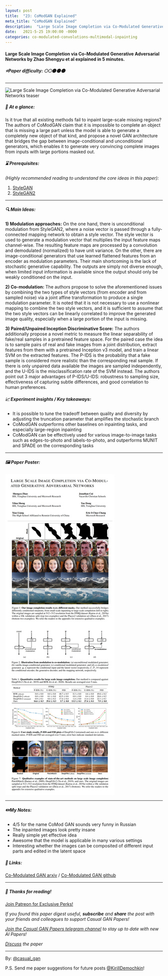 ```yaml
---
layout: post
title:  "23: CoModGAN Explained"
meta_title: "CoModGAN Explained"
description:  "Large Scale Image Completion via Co-Modulated Generative Adversarial Networks by Zhao Shengyu et al explained in 5 minutes."
date:   2021-5-25 19:00:00 -0000
categories: co-modulated-convolutions-multimodal-inpainting
---
```


#### Large Scale Image Completion via Co-Modulated Generative Adversarial Networks by Zhao Shengyu et al explained in 5 minutes.

##### ⭐️Paper difficulty: 🌕🌕🌑🌑🌑

***

![Large Scale Image Completion via Co-Modulated Generative Adversarial Networks teaser](/assets/images/comodgan_teaser.gif "CoModGAN teaser")

##### 🎯 At a glance:

Is it true that all existing methods fail to inpaint large-scale missing regions? The authors of CoModGAN claim that it is impossible to complete an object that is missing a large part unless the model is able to generate a completely new object of that kind, and propose a novel GAN architecture that bridges the gap between image-conditional and unconditional generators, which enables it to generate very convincing complete images from inputs with large portions masked out.

##### ⌛️ Prerequisites:

*(Highly recommended reading to understand the core ideas in this paper):*  
1) [StyleGAN](https://arxiv.org/abs/1812.04948)
2) [StyleGAN2](https://arxiv.org/abs/1912.04958)

***

##### 🔍 Main Ideas:

**1) Modulation approaches:**
On the one hand, there is unconditional modulation from StyleGAN2, where a noise vector is passed through a fully-connected mapping network to obtain a style vector. The style vector is used to generate a modulation vector that multiplies the input feature maps channel-wise. The resulting feature maps are processed by a convolution and demodulated (normalized) to have unit variance.
On the other, there are image-conditional generators that use learned flattened features from an encoder as modulation parameters. Their main shortcoming is the lack of stochastic generative capability. The outputs are simply not diverse enough, when limited input information is available since the output should only be weakly conditioned on the input.

**2) Co-modulation:**
The authors propose to solve the aforementioned issues by combining the two types of style vectors (from encoder and from sampled noise) via a joint affine transformation to produce a single modulation parameter. It is noted that it is not necessary to use a nonlinear mapping to combine the two style vectors, and it is sufficient to assume that the two style vectors can be linearly correlated to improve the generated image quality, especially when a large portion of the input is missing.

**3) Paired/Unpaired Inception Discriminative Score:**
The authors additionally propose a novel metric to measure the linear separability of fake/real samples in a pretrained feature space.
For the paired case the idea is to sample pairs of real and fake images from a joint distribution, extract features from them with a pretrained Inception v3 model, and train a linear SVM on the extracted features. The P-IDS is the probability that a fake sample is considered more realistic than the corresponding real sample.
If there is only unpaired data available the images are sampled independently, and the U-IDS is the misclassification rate of the SVM instead.
The authors point out 3 major advantages of P-IDS/U-IDS: robustness to sampling size, effectiveness of capturing subtle differences, and good correlation to human preferences.

##### 📈 Experiment insights / Key takeaways:

- It is possible to tune the tradeoff between quality and diversity by adjusting the truncation parameter that amplifies the stochastic branch
- CoModGAN outperforms other baselines on inpainting tasks, and especially large-region inpainting
- CoModGAN can be effectively used for various image-to-image tasks such as edges-to-photo and labels-to-photo, and outperforms MUNIT and SPADE on the corresponding tasks
***

##### 🖼️ Paper Poster:

![Large Scale Image Completion via Co-Modulated Generative Adversarial Networks paper poster](/assets/images/comodgan.png "CoModGAN Paper Poster")

***

##### ✏️My Notes:

- 4/5 for the name CoMod GAN sounds very funny in Russian
- The inpainted images look pretty insane
- Really simple yet effective idea
- Awesome that the model is applicable in many various settings
- Interesting whether the images can be composited of different input parts and edited in the latent space

##### 🔗 Links:
[Co-Modulated GAN arxiv](https://openreview.net/pdf?id=sSjqmfsk95O) / [Co-Modulated GAN github](https://github.com/zsyzzsoft/co-mod-gan)

***

##### 👋 Thanks for reading!

<a href="https://www.patreon.com/bePatron?u=53448948" data-patreon-widget-type="become-patron-button">Join Patreon for Exclusive Perks!</a><script async src="https://c6.patreon.com/becomePatronButton.bundle.js"></script>

*If you found this paper digest useful, **subscribe** and **share** the post with your friends and colleagues to support Casual GAN Papers!*

*[Join the Casual GAN Papers telegram channel](https://t.me/joinchat/KeutnzlvetRkZGZi) to stay up to date with new AI Papers!*

*[Discuss](https://t.me/casual_gans_chat) the paper*

***

By: [@casual_gan](https://t.me/joinchat/KeutnzlvetRkZGZi)

P.S. Send me paper suggestions for future posts
[@KirillDemochkin](mailto:kdemochkin@gmail.com)!
